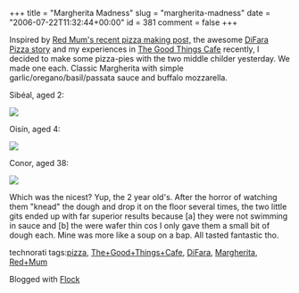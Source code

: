 +++
title = "Margherita Madness"
slug = "margherita-madness"
date = "2006-07-22T11:32:44+00:00"
id = 381
comment = false
+++

Inspired by [Red Mum's recent pizza making post,](http://redmum.blogspot.com/2006/07/easy-peasy-pizza.html) the awesome [DiFara Pizza story](http://inpraiseofsardines.typepad.com/blogs/2006/07/a_taste_so_deli.html) and my experiences in [The Good Things Cafe](http://www.thegoodthingscafe.com/) recently, I decided to make some pizza-pies with the two middle childer yesterday. We made one each. Classic Margherita with simple garlic/oregano/basil/passata sauce and buffalo mozzarella.

Sibéal, aged 2:

[![](http://static.flickr.com/62/195286187_127e1ba136_m.jpg)](http://flickr.com/photos/34306341@N00/195286187 "Sibéal")

Oisín, aged 4:

[![](http://static.flickr.com/62/195286256_ae406d5739_m.jpg)](http://flickr.com/photos/34306341@N00/195286256 "Oisin")

Conor, aged 38:

[![](http://static.flickr.com/61/195286333_224f1536a2_m.jpg)](http://flickr.com/photos/34306341@N00/195286333 "Conor")

Which was the nicest? Yup, the 2 year old's. After the horror of watching them "knead" the dough and drop it on the floor several times, the two little gits ended up with far superior results because [a] they were not swimming in sauce and [b] the were wafer thin cos I only gave them a small bit of dough each. Mine was more like a soup on a bap. All tasted fantastic tho.

<!-- technorati tags begin -->

technorati tags:[pizza](http://technorati.com/tag/pizza), [The+Good+Things+Cafe](http://technorati.com/tag/The+Good+Things+Cafe), [DiFara](http://technorati.com/tag/DiFara), [Margherita](http://technorati.com/tag/Margherita), [Red+Mum](http://technorati.com/tag/Red+Mum)
<!-- technorati tags end -->

Blogged with [Flock](http://www.flock.com "Flock")
